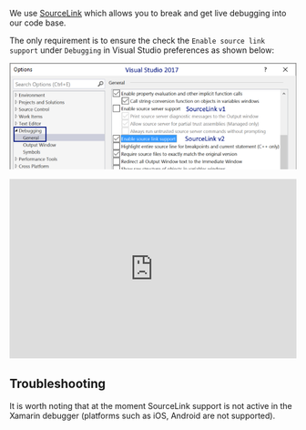 We use [SourceLink](https://docs.microsoft.com/en-us/dotnet/standard/library-guidance/sourcelink) which allows you to break and get live debugging into our code base.

The only requirement is to ensure the check the `Enable source link support` under `Debugging`  in Visual Studio preferences as shown below:

![Configure Visual Studio as follows](sourcelink-howto.png)

<div class="video-iframe-wrapper">
    <div class="video-iframe-item">
        <iframe width="100%" height="315" src="https://www.youtube.com/embed/gyRGhCQPkB4" frameborder="0" allow="accelerometer; autoplay; clipboard-write; encrypted-media; gyroscope; picture-in-picture" allowfullscreen></iframe>
    </div>
</div>

## Troubleshooting
It is worth noting that at the moment SourceLink support is not active in the Xamarin debugger (platforms such as iOS, Android are not supported).
